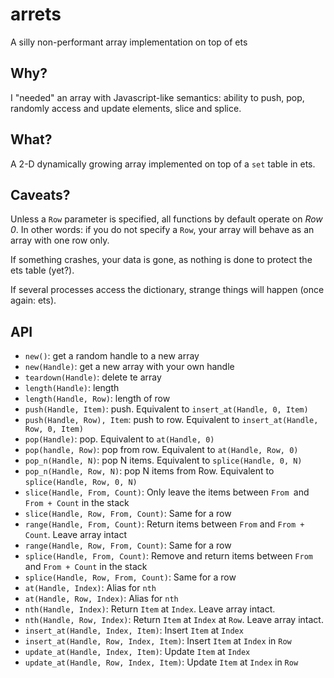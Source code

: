 # arrets
A silly non-performant array implementation on top of ets

## Why?

I "needed" an array with Javascript-like semantics: ability
to push, pop, randomly access and update elements, slice and splice.

## What?

A 2-D dynamically growing array implemented on top of a `set` table in ets.

## Caveats?

Unless a `Row` parameter is specified, all functions by default operate on
_Row 0_. In other words: if you do not specify a `Row`, your array will behave
as an array with one row only.

If something crashes, your data is gone, as nothing is done to protect the ets
table (yet?).

If several processes access the dictionary, strange things will happen (once
again: ets).

## API

- `new()`: get a random handle to a new array
- `new(Handle)`: get a new array with your own handle
- `teardown(Handle)`: delete te array
- `length(Handle)`: length
- `length(Handle, Row)`: length of row
- `push(Handle, Item)`: push. Equivalent to `insert_at(Handle, 0, Item)`
- `push(Handle, Row), Item`: push to row. Equivalent to `insert_at(Handle, Row, 0, Item)`
- `pop(Handle)`: pop. Equivalent to `at(Handle, 0)`
- `pop(handle, Row)`: pop from row. Equivalent to `at(Handle, Row, 0)`
- `pop_n(Handle, N)`: pop N items. Equivalent to `splice(Handle, 0, N)`
- `pop_n(Handle, Row, N)`: pop N items from Row. Equivalent to `splice(Handle, Row, 0, N)`
- `slice(Handle, From, Count)`: Only leave the items between `From `and `From + Count` in the stack
- `slice(Handle, Row, From, Count)`: Same for a row
- `range(Handle, From, Count)`: Return items between `From` and `From + Count`. Leave array intact
- `range(Handle, Row, From, Count)`: Same for a row
- `splice(Handle, From, Count)`: Remove and return items between `From `and `From + Count` in the stack
- `splice(Handle, Row, From, Count)`: Same for a row
- `at(Handle, Index)`: Alias for `nth`
- `at(Handle, Row, Index)`: Alias for `nth`
- `nth(Handle, Index)`: Return `Item` at `Index`. Leave array intact.
- `nth(Handle, Row, Index)`: Return `Item` at `Index` at `Row`. Leave array intact.
- `insert_at(Handle, Index, Item)`: Insert `Item` at `Index`
- `insert_at(Handle, Row, Index, Item)`: Insert `Item` at `Index` in `Row`
- `update_at(Handle, Index, Item)`: Update `Item` at `Index`
- `update_at(Handle, Row, Index, Item)`: Update `Item` at `Index` in `Row`